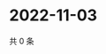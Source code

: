 # 2022-11-03

共 0 条

<!-- BEGIN WEIBO -->
<!-- 最后更新时间 Thu Nov 03 2022 21:33:16 GMT+0800 (China Standard Time) -->

<!-- END WEIBO -->
